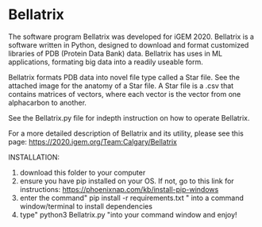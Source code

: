 # Bellatrix

The software program Bellatrix was developed for iGEM 2020. Bellatrix is a software written in Python, designed to download and format customized libraries of PDB (Protein Data Bank) data. Bellatrix has uses in ML applications, formating big data into a readily useable form. 

Bellatrix formats PDB data into novel file type called a Star file. See the attached image for the anatomy of a Star file. A Star file is a .csv that contains matrices of vectors, where each vector is the vector from one alphacarbon to another. 

See the Bellatrix.py file for indepth instruction on how to operate Bellatrix. 

For a more detailed description of Bellatrix and its utility, please see this page: https://2020.igem.org/Team:Calgary/Bellatrix

INSTALLATION: 
1. download this folder to your computer
2. ensure you have pip installed on your OS. If not, go to this link for instructions: https://phoenixnap.com/kb/install-pip-windows 
3. enter the command" pip install -r requirements.txt " into a command window/terminal to install dependencies
4. type" python3 Bellatrix.py "into your command window and enjoy!
